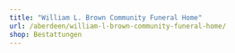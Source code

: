 ```yaml
---
title: "William L. Brown Community Funeral Home"
url: /aberdeen/william-l-brown-community-funeral-home/
shop: Bestattungen
---
```

